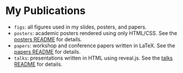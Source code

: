 # My Publications

- `figs`: all figures used in my slides, posters, and papers.
- `posters`: academic posters rendered using only HTML/CSS. See the [posters README](./posters/README.md) for details.
- `papers`: workshop and conference papers written in LaTeX. See the [papers README](./papers/README.md) for details.
- `talks`: presentations written in HTML using reveal.js. See the [talks README](./talks/README.md) for details.
